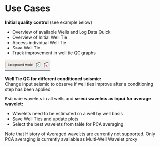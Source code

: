 # Use Cases

**Initial quality control** \(see example below\) 

* Overview of available Wells and Log Data Quick
* Overview of Initial Well Tie 
* Access individual Well Tie 
* Save Well Tie 
* Track improvement in well tie QC graphs

![Example: Overview and Initial quality Control](../../../.gitbook/assets/image%20%285%29.png)

**Well Tie QC for different conditioned seismic:**   
Change input seismic to observe if well ties improve after a conditioning step has been applied



Estimate wavelets in all wells and **select wavelets as input for average wavelet:** 

* Wavelets need to be estimated on a well by well basis 
* Save Well Ties and update plots 
* Select the best wavelets from table for PCA averaging

Note that History of Averaged wavelets are currently not supported. Only PCA averaging is currently available as Multi-Well Wavelet proxy

